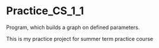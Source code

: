 # Practice_CS_1_1
Program, which builds a graph on defined parameters.

This is my practice project for summer term practice course
